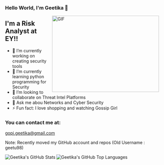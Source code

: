 ### Hello World, I'm Geetika  👋

 <img align="right" alt="GIF" src="https://github.com/arsentieva/arsentieva/blob/main/code.gif?raw=true" width="350" height="250" />


## I'm a Risk Analyst at EY!!
- 🔭 I’m currently working on creating security tools
- 🌱 I’m currently learning python programming for Security
- 👯 I’m looking to collaborate on Threat Intel Platforms
- 💬 Ask me abou Networks and Cyber Security
- ⚡ Fun fact: I love shopping and watching Gossip Girl

### You can contact me at:
gopi.geetika@gmail.com

Note: Recently moved my GitHub account and repos (Old Username : geetu98)


<img align="left" alt="Geetika's GitHub Stats" src="https://github-readme-stats.vercel.app/api?username=GeetikaGopi&show_icons=true&hide_border=true" />

<img align="left" alt="Geetika's GitHub Top Languages" src="https://github-readme-stats.vercel.app/api/top-langs/?username=GeetikaGopi" />
